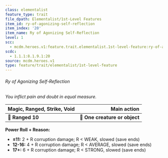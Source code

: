 ```yaml
---
class: elementalist
feature_type: trait
file_dpath: Elementalist/1st-Level Features
item_id: ry-of-agonizing-self-reflection
item_index: '20'
item_name: Ry of Agonizing Self-Reflection
level: 1
scc:
  - mcdm.heroes.v1:feature.trait.elementalist.1st-level-feature:ry-of-agonizing-self-reflection
scdc:
  - 1.1.1:8.1.9.1:20
source: mcdm.heroes.v1
type: feature/trait/elementalist/1st-level-feature
---
```


###### Ry of Agonizing Self-Reflection

*You inflict pain and doubt in equal measure.*

| **Magic, Ranged, Strike, Void** |               **Main action** |
| ------------------------------- | ----------------------------: |
| **📏 Ranged 10**                | **🎯 One creature or object** |

**Power Roll + Reason:**

- **≤11:** 2 + R corruption damage; R < WEAK, slowed (save ends)
- **12-16:** 4 + R corruption damage; R < AVERAGE, slowed (save ends)
- **17+:** 6 + R corruption damage; R < STRONG, slowed (save ends)
